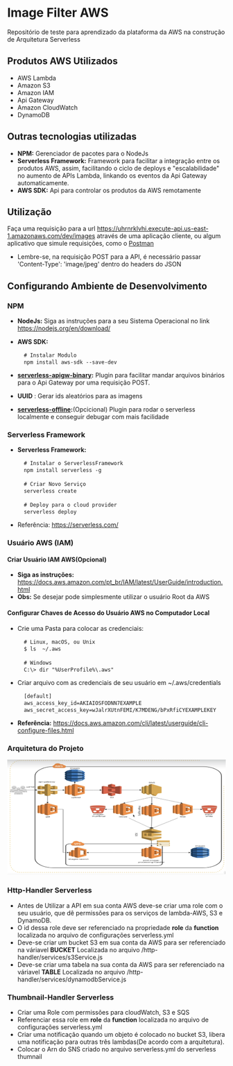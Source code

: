 # Image Filter AWS

Repositório de teste para aprendizado da plataforma da AWS na construção de Arquitetura Serverless

## Produtos AWS Utilizados

* AWS Lambda
* Amazon S3
* Amazon IAM
* Api Gateway
* Amazon CloudWatch
* DynamoDB

## Outras tecnologias utilizadas

* __NPM:__ Gerenciador de pacotes para o NodeJs
* __Serverless Framework:__ Framework para facilitar a integração entre os produtos AWS, assim, facilitando o ciclo de deploys e "escalabilidade" no aumento de APIs Lambda, linkando os eventos da Api Gateway automaticamente.
* __AWS SDK:__ Api para controlar os produtos da AWS remotamente

## Utilização

Faça uma requisição para a url <https://uhrnrklvhi.execute-api.us-east-1.amazonaws.com/dev/images> através de uma aplicação cliente, ou algum aplicativo que simule requisições, como o [Postman](https://www.getpostman.com/)

* Lembre-se, na requisição POST para a API, é necessário passar 'Content-Type': 'image/jpeg' dentro do headers do JSON

## Configurando Ambiente de Desenvolvimento

### NPM

* __NodeJs:__ Siga as instruções para a seu Sistema Operacional no link <https://nodejs.org/en/download/>
* __AWS SDK:__

        # Instalar Modulo
        npm install aws-sdk --save-dev

* __[serverless-apigw-binary](https://github.com/maciejtreder/serverless-apigw-binary):__ Plugin para facilitar mandar arquivos binários para o Api Gateway por uma requisição POST.

* __UUID__ : Gerar ids aleatórios para as imagens

* __[serverless-offline](https://www.npmjs.com/package/serverless-offline):__(Opcicional) Plugin para rodar o serverless localmente e conseguir debugar com mais facilidade

### Serverless Framework

* __Serverless Framework:__

        # Instalar o ServerlessFramework
        npm install serverless -g

        # Criar Novo Serviço
        serverless create

        # Deploy para o cloud provider
        serverless deploy
* Referência: <https://serverless.com/>

### Usuário AWS (IAM)

#### Criar Usuário IAM AWS(Opcional)

* __Siga as instruções:__ <https://docs.aws.amazon.com/pt_br/IAM/latest/UserGuide/introduction.html>
* __Obs:__ Se desejar pode simplesmente utilizar o usuário Root da AWS

#### Configurar Chaves de Acesso do Usuário AWS no Computador Local

* Crie uma Pasta para colocar as credenciais:

        # Linux, macOS, ou Unix
        $ ls  ~/.aws

        # Windows
        C:\> dir "%UserProfile%\.aws"

* Criar arquivo com as credenciais de seu usuário em ~/.aws/credentials

        [default]
        aws_access_key_id=AKIAIOSFODNN7EXAMPLE
        aws_secret_access_key=wJalrXUtnFEMI/K7MDENG/bPxRfiCYEXAMPLEKEY

* __Referência:__ <https://docs.aws.amazon.com/cli/latest/userguide/cli-configure-files.html>

### Arquitetura do Projeto

![Arch](architecture.png)

### Http-Handler Serverless

* Antes de Utilizar a API em sua conta AWS deve-se criar uma role com o seu usuário, que dê permissões para os serviços de lambda-AWS, S3 e DynamoDB.
* O id dessa role deve ser referenciado na propriedade __role__ da __function__ localizada no arquivo de configurações serverless.yml
* Deve-se criar um bucket S3 em sua conta da AWS para ser referenciado na váriavel __BUCKET__ Localizada no arquivo /http-handler/services/s3Service.js
* Deve-se criar uma tabela na sua conta da AWS para ser referenciado na váriavel __TABLE__ Localizada no arquivo /http-handler/services/dynamodbService.js

### Thumbnail-Handler Serverless

* Criar uma Role com permissões para cloudWatch, S3 e SQS
* Referenciar essa role em __role__ da __function__ localizada no arquivo de configurações serverless.yml
* Criar uma notificação quando um objeto é colocado no bucket S3, libera uma notificação para outras três lambdas(De acordo com a arquitetura).
* Colocar o Arn do SNS criado no arquivo serverless.yml do serverless thumnail

